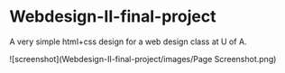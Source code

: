 # Webdesign-II-final-project
A very simple html+css design for a web design class at U of A.

![screenshot](Webdesign-II-final-project/images/Page Screenshot.png)
